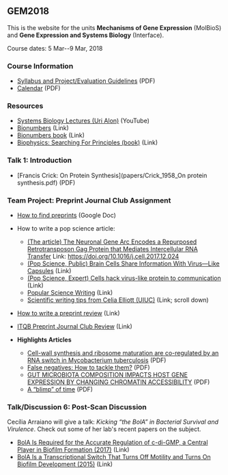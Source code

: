 ## GEM2018

This is the website for the units **Mechanisms of Gene Expression** (MolBioS) and **Gene Expression and Systems Biology** (Interface).

Course dates: 5 Mar--9 Mar, 2018

### Course Information

* [Syllabus and Project/Evaluation Guidelines](syllabus.pdf) (PDF)
* [Calendar](calendar.pdf) (PDF)

### Resources

* [Systems Biology Lectures (Uri Alon)](https://www.youtube.com/watch?v=Z__BHVFP0Lk) (YouTube)
* [Bionumbers](http://bionumbers.hms.harvard.edu/) (Link)
* [Bionumbers book](http://book.bionumbers.org/) (Link)
* [Biophysics: Searching For Principles (book)](https://sites.google.com/site/biophysicsbook/) (Link)

### Talk 1: Introduction

* [Francis Crick: On Protein Synthesis](papers/Crick_1958_On protein synthesis.pdf) (PDF)

### Team Project: Preprint Journal Club Assignment

* [How to find preprints](https://docs.google.com/document/d/1VkAe4OwQ_X2m7Yw9rptviw_23QgHf3JzKV60aY4MY3g/edit?usp=sharing) (Google Doc)
* How to write a pop science article:
	* [(The article) The Neuronal Gene Arc Encodes a Repurposed Retrotransposon Gag Protein that Mediates Intercellular RNA Transfer](http://www.cell.com/cell/fulltext/S0092-8674(17)31504-0) Link: https://doi.org/10.1016/j.cell.2017.12.024	
	* [(Pop Science, Public) Brain Cells Share Information With Virus—Like Capsules](https://www.theatlantic.com/science/archive/2018/01/brain-cells-can-share-information-using-a-gene-that-came-from-viruses/550403/) (Link)
	* [(Pop Science, Expert) Cells hack virus-like protein to communication](https://www.nature.com/articles/d41586-018-00492-w) (Link)
	* [Popular Science Writing](http://awelu.srv.lu.se/genres-and-text-types/writing-in-academic-genres/popular-science-writing/) (Link)
	* [Scientific writing tips from Celia Elliott (UIUC)](https://physics.illinois.edu/people/directory/profile/cmelliot) (Link; scroll down)
* [How to write a preprint review](https://www.authorea.com/users/164141/articles/200820-prereview-guidelines-how-to-write-a-preprint-review) (Link)
* [ITQB Preprint Journal Club Review](https://www.authorea.com/users/172741/articles/210868-itqb-preprint-journal-club-9-nov-2017) (Link)

* **Highlights Articles**
	* [Cell-wall synthesis and ribosome maturation are co-regulated by an RNA switch in  Mycobacterium tuberculosis](highlights/brown.pdf) (PDF)
	* [False negatives: How to tackle them?](highlights/knight.pdf) (PDF)
	* [GUT MICROBIOTA COMPOSITION IMPACTS HOST GENE EXPRESSION BY CHANGING CHROMATIN ACCESSIBILITY](mcclintock.pdf) (PDF)
	* [A “blimp” of time](zhuang.pdf) (PDF)
	


### Talk/Discussion 6: Post-Scan Discussion

Cecília Arraiano will give a talk: *Kicking “the BolA” in Bacterial Survival and Virulence*. Check out some of her lab's recent papers on the subject.

* [BolA Is Required for the Accurate Regulation of c-di-GMP, a Central Player in Biofilm Formation (2017)](http://mbio.asm.org/content/8/5/e00443-17.short) (Link)
* [BolA Is a Transcriptional Switch That Turns Off Motility and Turns On Biofilm Development (2015)](http://mbio.asm.org/content/6/1/e02352-14.full) (Link)